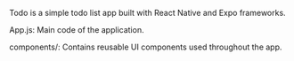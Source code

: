 Todo is a simple todo list app built with React Native and Expo frameworks.

App.js: Main code of the application.

components/: Contains reusable UI components used throughout the app.
